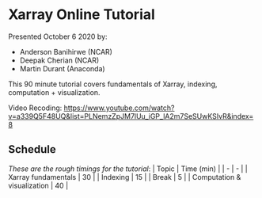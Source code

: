 # Xarray Online Tutorial

Presented October 6 2020 by:  
 - Anderson Banihirwe (NCAR)
 - Deepak Cherian (NCAR)
 - Martin Durant (Anaconda)
 
This 90 minute tutorial covers fundamentals of Xarray, indexing, computation + visualization.

Video Recoding:
https://www.youtube.com/watch?v=a339Q5F48UQ&list=PLNemzZpJM7lUu_iGP_lA2m7SeSUwKSIvR&index=8

## Schedule

*These are the rough timings for the tutorial*:
| Topic | Time (min) |
| - | - |
| Xarray fundamentals |    30 |
| Indexing            | 15 |
| Break               | 5 |
| Computation & visualization | 40 |
